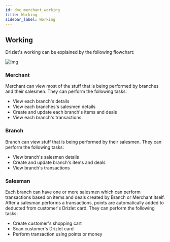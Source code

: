 ```yaml
---
id: doc_merchant_working
title: Working
sidebar_label: Working
---
```



## Working
Drizlet's working can be explained by the following flowchart: 

![Img](../../../img/working.png?raw=true)

### Merchant
Merchant can view most of the stuff that is being performed by branches and their salesmen. They can perform the following tasks:
* View each branch's details
* View each branches's salesmen details
* Create and update each branch's items and deals
* View each branch's transactions

### Branch
Branch can view stuff that is being performed by their salesmen. They can perform the following tasks:
* View branch's salesmen details
* Create and update branch's items and deals
* View branch's transactions

### Salesman
Each branch can have one or more salesmen which can perform transactions based on items and deals created by Branch or Merchant itself. After a salesman performs a transactions, points are automatically added to deducted from customer's Drizlet card. They can perform the following tasks:
* Create customer's shopping cart
* Scan customer's Drizlet card
* Perform transaction using points or money
